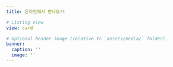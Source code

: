 ```yaml
---
title: 온라인에서 만나요!!

# Listing view
view: card

# Optional header image (relative to `assets/media/` folder).
banner:
  caption: ''
  image: ''
---
```


<div class="banner" style="background-image: url('/images/wallpaper.gif'); background-size: cover; background-position: center; height: 500px;">
  <!-- 여기에 페이지의 다른 콘텐츠를 추가할 수 있습니다 -->
</div>